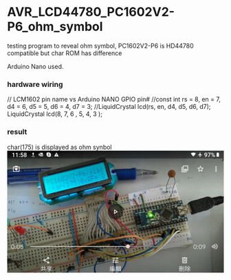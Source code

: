 # AVR_LCD44780_PC1602V2-P6_ohm_symbol
testing program to reveal ohm symbol, PC1602V2-P6 is HD44780 compatible but char ROM has difference

Arduino Nano used.

### hardware wiring
// LCM1602 pin name vs Arduino NANO GPIO pin#
//const int rs = 8, en = 7, d4 = 6, d5 = 5, d6 = 4, d7 = 3;
//LiquidCrystal lcd(rs, en, d4, d5, d6, d7);
LiquidCrystal   lcd(8,  7,  6 , 5,  4,  3 );

### result
char(175) is displayed as ohm synbol  
![AVR_LCD44780_PC1602V2-P6_ohm_symbol.png](AVR_LCD44780_PC1602V2-P6_ohm_symbol.png)  
